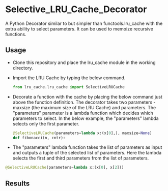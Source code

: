 # Selective_LRU_Cache_Decorator
A Python Decorator similar to but simpler than functools.lru_cache with the extra ability to select parameters. It can be used to memoize recursive functions.

## Usage
* Clone this repository and place the lru_cache module in the working directory.
* Import the LRU Cache by typing the below command.

  ```python
  from lru_cache.lru_cache import SelectiveLRUCache
  ```
* Decorate a function with the cache by placing the below command just above the function definition. The decorator takes two parameters - maxsize (the maximum size of the LRU Cache) and parameters. The "parameters" parameter is a lambda function which decides which parameters to select. In the below example, the "parameters" lambda selects only the first parameter.

  ```python
  @SelectiveLRUCache(parameters=lambda x:(x[0],), maxsize=None)
  def fibonacci(n, cntr):
  ```
 * The "parameters" lambda function takes the list of parameters as input and outputs a tuple of the selected list of parameters. Here the lambda selects the first and third parameters from the list of parameters.
 
 ```python
 @SelectiveLRUCache(parameters=lambda x:(x[0], x[2]))
 ```
 
## Results
